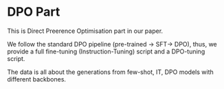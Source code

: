 # DPO Part

This is Direct Preerence Optimisation part in our paper. 

We follow the standard DPO pipeline (pre-trained -> SFT-> DPO), thus, we provide a full fine-tuning (Instruction-Tuning) script and a DPO-tuning script.

The data is all about the generations from few-shot, IT, DPO models with different backbones.